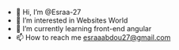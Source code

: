 - 👋 Hi, I’m @Esraa-27
- 👀 I’m interested in Websites World
- 🌱 I’m currently learning front-end angular
- 📫 How to reach me esraaabdou27@gmail.com

<!---
Esraa-27/Esraa-27 is a ✨ special ✨ repository because its `README.md` (this file) appears on your GitHub profile.
You can click the Preview link to take a look at your changes.
--->

